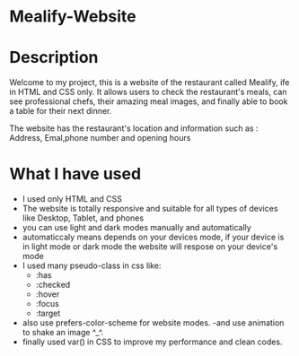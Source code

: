 # Mealify-Website
# Description

Welcome to my project, this is a website of the restaurant called Mealify, ife in HTML and CSS only.
It allows users to check the restaurant's meals, can see professional chefs, their amazing meal images, and finally able to book a table for their next dinner.

The website has the restaurant's location and information
such as :
Address, Emal,phone number and opening hours

# What I have used

- I used only HTML and CSS
- The website is totally responsive and suitable for all types of devices like Desktop, Tablet, and phones
- you can use light and dark modes manually and automatically
- automaticcaly means depends on your devices mode, if your device is in light mode or dark mode the website will respose on your device's mode
- I used many  pseudo-class in css like:
    - :has
    - :checked
    - :hover
    - :focus
    - :target
- also use prefers-color-scheme for website modes.
-and use animation to shake an image ^_^.
- finally used var() in CSS to improve my performance and clean codes.
